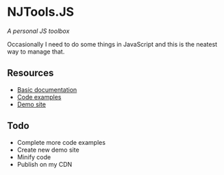 # NJTools.JS

_A personal JS toolbox_

Occasionally I need to do some things in JavaScript and this is the neatest way to manage that.

## Resources
- [Basic documentation](DOCS.md)
- [Code examples](https://njit.io/projects/njtools-js/examples/)
- [Demo site](https://njit.io/projects/njtools-js/demo/)

## Todo
- Complete more code examples
- Create new demo site
- Minify code
- Publish on my CDN
